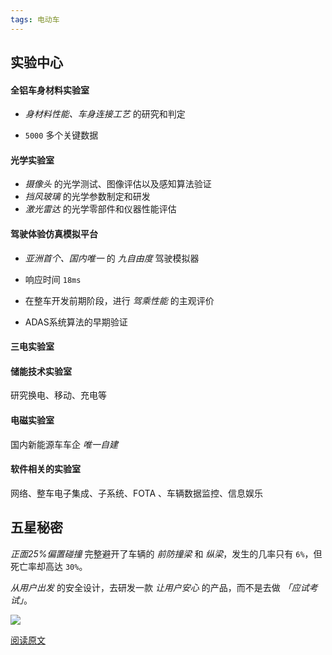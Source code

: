 ```yaml
---
tags: 电动车
---
```




## 实验中心

#### 全铝车身材料实验室

* *身材料性能、车身连接工艺* 的研究和判定

* `5000` 多个关键数据



#### 光学实验室

* *摄像头* 的光学测试、图像评估以及感知算法验证
* *挡风玻璃* 的光学参数制定和研发
* *激光雷达* 的光学零部件和仪器性能评估



#### 驾驶体验仿真模拟平台

* *亚洲首个、国内唯一* 的 *九自由度* 驾驶模拟器
* 响应时间 `18ms`

* 在整车开发前期阶段，进行 *驾乘性能* 的主观评价

* ADAS系统算法的早期验证



#### 三电实验室

#### 储能技术实验室

研究换电、移动、充电等

#### 电磁实验室

国内新能源车车企 *唯一自建*

#### 软件相关的实验室

网络、整车电子集成、子系统、FOTA 、车辆数据监控、信息娱乐




## 五星秘密

*正面25%偏置碰撞* 完整避开了车辆的 *前防撞梁* 和 *纵梁*，发生的几率只有 `6%`，但死亡率却高达 `30%`。



*从用户出发* 的安全设计，去研发一款 *让用户安心* 的产品，而不是去做 *「应试考试」*。



![](http://zhouzm.cn/images/%E7%BE%8E%E5%9B%BE/2021-04-05_2.jpeg)



[阅读原文](https://mp.weixin.qq.com/s/Fbfm4-bmIseuepdtplkPdQ)